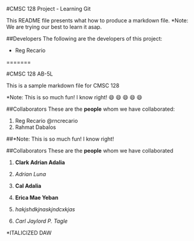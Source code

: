 
#CMSC 128 Project - Learning Git

This README file presents what how to produce a markdown file.
*Note: We are trying our best to learn it asap.

##Developers
The following are the developers of this project:
* Reg Recario

=======

#CMSC 128 AB-5L

This is a sample markdown file for CMSC 128

*Note: This is so much fun! I know right!
:smile: :smile: :smile: :smile: :smile: 

##Collaborators
These are the **people** whom we have collaborated:
1. Reg Recario @rncrecario
2. Rahmat Dabalos

##*Note: This is so much fun! I know right!

##Collaborators
These are the **people** whom we have collaborated

1. **Clark Adrian Adalia**
2. *Adrian Luna*
3. __Cal Adalia__ 


1. **Erica Mae Yeban**
2. *hakjshdkjnaskjndcxkjas*
3. *Carl Jaylord P. Tagle*


*ITALICIZED DAW
